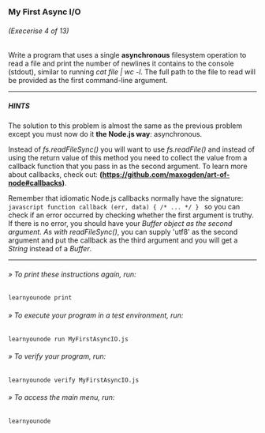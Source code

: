 ### My First Async I/O
###### (Execerise 4 of 13)
Write a program that uses a single __asynchronous__ filesystem operation to read a file and print the number of newlines it contains to the console (stdout), similar to running *cat file | wc -l*.
The full path to the file to read will be provided as the first command-line argument.

___
##### HINTS
The solution to this problem is almost the same as the previous problem except you must now do it __the Node.js way__: asynchronous.

Instead of *fs.readFileSync()* you will want to use *fs.readFile()* and instead of using the return value of this method you need to collect the value from a callback function that you pass in as the second argument. To learn more about callbacks, check out:
__(https://github.com/maxogden/art-of-node#callbacks)__.

Remember that idiomatic Node.js callbacks normally have the signature:
    ```javascript
    function callback (err, data) { /* ... */ }
    ```
so you can check if an error occurred by checking whether the first argument is truthy. If there is no error, you should have your *Buffer object as the second argument. As with readFileSync()*, you can supply 'utf8' as the second argument and put the callback as the third argument and you will get a *String* instead of a *Buffer*.

___
###### » To print these instructions again, run:
    learnyounode print
###### » To execute your program in a test environment, run:
    learnyounode run MyFirstAsyncIO.js
###### » To verify your program, run:
    learnyounode verify MyFirstAsyncIO.js
###### » To access the main menu, run:
    learnyounode
